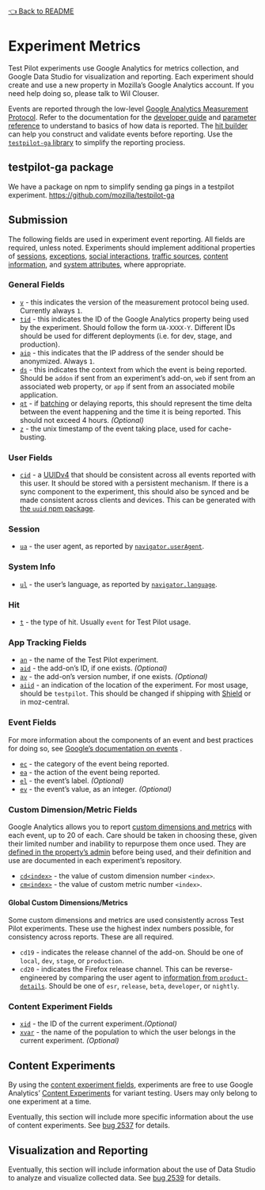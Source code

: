 [👈 Back to README](../../README.md)

# Experiment Metrics
Test Pilot experiments use Google Analytics for metrics collection, and Google Data Studio for visualization and reporting. Each experiment should create and use a new property in Mozilla’s Google Analytics account. If you need help doing so, please talk to Wil Clouser.

Events are reported through the low-level [Google Analytics Measurement Protocol](https://developers.google.com/analytics/devguides/collection/protocol/v1/). Refer to the documentation for the [developer guide](https://developers.google.com/analytics/devguides/collection/protocol/v1/devguide) and [parameter reference](https://developers.google.com/analytics/devguides/collection/protocol/v1/parameters) to understand to basics of how data is reported. The [hit builder](https://ga-dev-tools.appspot.com/hit-builder/) can help you construct and validate events before reporting. Use the [`testpilot-ga` library](https://www.npmjs.com/package/testpilot-ga) to simplify the reporting prociess.

## testpilot-ga package
We have a package on npm to simplify sending ga pings in a testpilot experiment.
https://github.com/mozilla/testpilot-ga

## Submission
The following fields are used in experiment event reporting. All fields are required, unless noted. Experiments should implement additional properties of [sessions](https://developers.google.com/analytics/devguides/collection/protocol/v1/parameters#session), [exceptions](https://developers.google.com/analytics/devguides/collection/protocol/v1/parameters#exception), [social interactions](https://developers.google.com/analytics/devguides/collection/protocol/v1/parameters#social), [traffic sources](https://developers.google.com/analytics/devguides/collection/protocol/v1/parameters#trafficsources), [content information](https://developers.google.com/analytics/devguides/collection/protocol/v1/parameters#content), and [system attributes](https://developers.google.com/analytics/devguides/collection/protocol/v1/parameters#system), where appropriate.

### General Fields
- [`v`](https://developers.google.com/analytics/devguides/collection/protocol/v1/parameters#v) - this indicates the version of the measurement protocol being used. Currently always `1`.
- [`tid`](https://developers.google.com/analytics/devguides/collection/protocol/v1/parameters#tid) - this indicates the ID of the Google Analytics property being used by the experiment. Should follow the form `UA-XXXX-Y`. Different IDs should be used for different deployments (i.e. for dev, stage, and production).
- [`aip`](https://developers.google.com/analytics/devguides/collection/protocol/v1/parameters#aip) - this indicates that the IP address of the sender should be anonymized. Always `1`.
- [`ds`](https://developers.google.com/analytics/devguides/collection/protocol/v1/parameters#ds) - this indicates the context from which the event is being reported. Should be `addon` if sent from an experiment’s add-on, `web` if sent from an associated web property, or `app` if sent from an associated mobile application.
- [`qt`](https://developers.google.com/analytics/devguides/collection/protocol/v1/parameters#qt) - if [batching](https://developers.google.com/analytics/devguides/collection/protocol/v1/devguide#batch) or delaying reports, this should represent the time delta between the event happening and the time it is being reported. This should not exceed 4 hours. _(Optional)_
- [`z`](https://developers.google.com/analytics/devguides/collection/protocol/v1/parameters#z) - the unix timestamp of the event taking place, used for cache-busting.

### User Fields
- [`cid`](https://developers.google.com/analytics/devguides/collection/protocol/v1/parameters#cid) - a [UUIDv4](https://en.wikipedia.org/wiki/Universally_unique_identifier#Version_4_.28random.29) that should be consistent across all events reported with this user. It should be stored with a persistent mechanism. If there is a sync component to the experiment, this should also be synced and be made consistent across clients and devices. This can be generated with [the `uuid` npm package](https://www.npmjs.com/package/uuid).

### Session
- [`ua`](https://developers.google.com/analytics/devguides/collection/protocol/v1/parameters#ua) - the user agent, as reported by [`navigator.userAgent`](https://developer.mozilla.org/en-US/docs/Web/API/NavigatorID/userAgent).

### System Info
- [`ul`](https://developers.google.com/analytics/devguides/collection/protocol/v1/parameters#ul) - the user’s language, as reported by  [`navigator.language`](https://developer.mozilla.org/en-US/docs/Web/API/NavigatorLanguage/language).

### Hit
- [`t`](https://developers.google.com/analytics/devguides/collection/protocol/v1/parameters#t) - the type of hit. Usually `event` for Test Pilot usage.

### App Tracking Fields
- [`an`](https://developers.google.com/analytics/devguides/collection/protocol/v1/parameters#an) - the name of the Test Pilot experiment.
- [`aid`](https://developers.google.com/analytics/devguides/collection/protocol/v1/parameters#aid) - the add-on’s ID, if one exists. _(Optional)_
- [`av`](https://developers.google.com/analytics/devguides/collection/protocol/v1/parameters#av) - the add-on’s version number, if one exists. _(Optional)_
- [`aiid`](https://developers.google.com/analytics/devguides/collection/protocol/v1/parameters#aiid) - an indication of the location of the experiment. For most usage, should be  `testpilot`. This should be changed if shipping with [Shield](https://wiki.mozilla.org/Firefox/Shield) or in moz-central.

### Event Fields
For more information about the components of an event and best practices for doing so, see [Google’s documentation on events](https://support.google.com/analytics/answer/1033068) .

- [`ec`](https://developers.google.com/analytics/devguides/collection/protocol/v1/parameters#ec) - the category of the event being reported.
- [`ea`](https://developers.google.com/analytics/devguides/collection/protocol/v1/parameters#ea) - the action of the event being reported.
- [`el`](https://developers.google.com/analytics/devguides/collection/protocol/v1/parameters#el) - the event’s label. _(Optional)_
- [`ev`](https://developers.google.com/analytics/devguides/collection/protocol/v1/parameters#ev) - the event’s value, as an integer. _(Optional)_

### Custom Dimension/Metric Fields
Google Analytics allows you to report [custom dimensions and metrics](https://support.google.com/analytics/answer/2709828?hl=en) with each event, up to 20 of each. Care should be taken in choosing these, given their limited number and inability to repurpose them once used. They are [defined in the property’s admin](https://support.google.com/analytics/answer/2709828?hl=en#configuration) before being used, and their definition and use are documented in each experiment’s repository.

- [`cd<index>`](https://developers.google.com/analytics/devguides/collection/protocol/v1/parameters#cd_) - the value of custom dimension number `<index>`.
- [`cm<index>`](https://developers.google.com/analytics/devguides/collection/protocol/v1/parameters#cm_) - the value of custom metric number `<index>`.

#### Global Custom Dimensions/Metrics
Some custom dimensions and metrics are used consistently across Test Pilot experiments. These use the highest index numbers possible, for consistency across reports. These are all required.

- `cd19` - indicates the release channel of the add-on. Should be one of `local`, `dev`, `stage`, or `production`.
- `cd20` - indicates the Firefox release channel. This can be reverse-engineered by comparing the user agent to [information from `product-details`](https://product-details.mozilla.org/1.0/). Should be one of `esr`, `release`, `beta`, `developer`, or `nightly`.

### Content Experiment Fields
- [`xid`](https://developers.google.com/analytics/devguides/collection/protocol/v1/parameters#xid) - the ID of the current experiment._(Optional)_
- [`xvar`](https://developers.google.com/analytics/devguides/collection/protocol/v1/parameters#xvar) - the name of the population to which the user belongs in the current experiment. _(Optional)_

## Content Experiments
By using the [content experiment fields](#content-experiment-fields), experiments are free to use Google Analytics’ [Content Experiments](https://support.google.com/analytics/answer/1745147?hl=en&ref_topic=1745207&visit_id=1-636335713647262387-4167257197&rd=1) for variant testing. Users may only belong to one experiment at a time.

Eventually, this section will include more specific information about the use of content experiments. See [bug 2537](https://github.com/mozilla/testpilot/issues/2537) for details.

## Visualization and Reporting
Eventually, this section will include information about the use of Data Studio to analyze and visualize collected data. See [bug 2539](https://github.com/mozilla/testpilot/issues/2539) for details.
